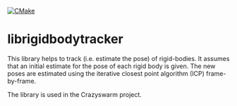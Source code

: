 [![CMake](https://github.com/IMRCLab/librigidbodytracker/actions/workflows/cmake.yml/badge.svg)](https://github.com/IMRCLab/librigidbodytracker/actions/workflows/cmake.yml)

# librigidbodytracker
This library helps to track (i.e. estimate the pose) of rigid-bodies.
It assumes that an initial estimate for the pose of each rigid body is given.
The new poses are estimated using the iterative closest point algorithm (ICP) frame-by-frame.

The library is used in the Crazyswarm project.
